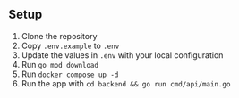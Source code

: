## Setup

1. Clone the repository
2. Copy `.env.example` to `.env`
3. Update the values in `.env` with your local configuration
4. Run `go mod download`
5. Run `docker compose up -d`
6. Run the app with `cd backend && go run cmd/api/main.go`